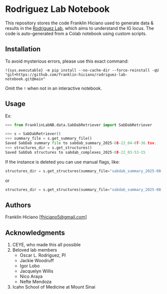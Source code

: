 # Rodriguez Lab Notebook

This repository stores the code Franklin Hiciano used to generate data & results in the [Rodriguez Lab](https://oscarlr.github.io/), which aims to understand the IG locus. The code is auto-generated from a Colab notebook using custom scripts.

## Installation
To avoid mysterious errors, please use this exact command:
```
!{sys.executable} -m pip install --no-cache-dir --force-reinstall -qU "git+https://github.com/franklin-hiciano/rodriguez-lab-notebook.git@main"
```
Omit the `!` when not in an interactive notebook.

## Usage
Ex:
```python
>>> from FranklinLabNB.data.SabDabRetriever import SabDabRetriever
```
```python
>>> s = SabDabRetriever()
>>> summary_file = s.get_summary_file()
Saved SabDab summary file to sabdab_summary_2025-08-22_04-07-36.tsv.
>>> structures_dir = s.get_structures()
Saved SabDab structures to sabdab_complexes_2025-08-22_03-53-15
```
If the instance is deleted you can use manual flags, like:
```python
structures_dir = s.get_structures(summary_file="sabdab_summary_2025-08-22_04-07-36.tsv")
```
or
```python
structures_dir = s.get_structures(summary_file="sabdab_summary_2025-08-22_04-07-36.tsv")
```

## Authors
Franklin Hiciano
[fhiciano5@gmail.com]

## Acknowledgments

1. CEYE, who made this all possible
2. Beloved lab members
   - Oscar L. Rodriguez, PI
   - Jackie Woodruff
   - Igor Lobo
   - Jacquelyn Willis
   - Nico Araya
   - Nefte Mendoza
3. Icahn School of Medicine at Mount Sinai
